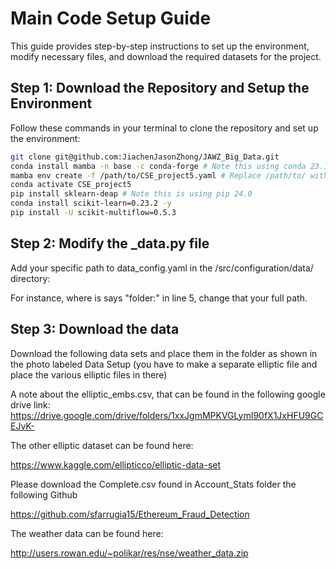 # Main Code Setup Guide

This guide provides step-by-step instructions to set up the environment, modify necessary files, and download the required datasets for the project.


## Step 1: Download the Repository and Setup the Environment

Follow these commands in your terminal to clone the repository and set up the environment:

```bash
git clone git@github.com:JiachenJasonZhong/JAWZ_Big_Data.git
conda install mamba -n base -c conda-forge # Note this using conda 23.11.0                        # Update May 13,2024： Alternatively, you should use the fresh install (by install) with the following link (make sure the path to be added to the path at the environmental variables): https://mamba.readthedocs.io/en/latest/installation/mamba-installation.html
mamba env create -f /path/to/CSE_project5.yaml # Replace /path/to/ with your specific path
conda activate CSE_project5
pip install sklearn-deap # Note this is using pip 24.0 
conda install scikit-learn=0.23.2 -y
pip install -U scikit-multiflow=0.5.3
```

## Step 2: Modify the _data.py file 

Add your specific path to data_config.yaml in the /src/configuration/data/ directory:

For instance, where is says "folder:" in line 5, change that your full path. 

## Step 3: Download the data 

Download the following data sets and place them in the folder as shown in the photo labeled Data Setup (you have to make a separate elliptic file and place the various elliptic files in there)

A note about the elliptic_embs.csv, that can be found in the following google drive link: 
https://drive.google.com/drive/folders/1xxJgmMPKVGLymI90fX1JxHFU9GCEJvK-

The other elliptic dataset can be found here: 

https://www.kaggle.com/ellipticco/elliptic-data-set

Please download the Complete.csv found in Account_Stats folder the following Github

https://github.com/sfarrugia15/Ethereum_Fraud_Detection

The weather data can be found here:

http://users.rowan.edu/~polikar/res/nse/weather_data.zip

